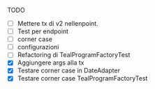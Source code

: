 
TODO
- [ ] Mettere tx di v2 nellenpoint.
- [ ] Test per endpoint
- [ ] corner case
- [ ] configurazioni 
- [ ] Refactoring di TealProgramFactoryTest
- [x] Aggiungere args alla tx
- [x] Testare corner case in DateAdapter
- [x] Testare corner case TealProgramFactoryTest
